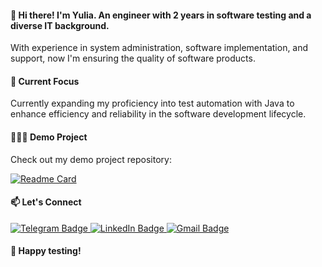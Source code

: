 #### 👋 Hi there! I'm Yulia. An engineer with 2 years in software testing and a diverse IT background.

With experience in system administration, software implementation, and support, now I'm ensuring the quality of software products.

#### 🚀 Current Focus
Currently expanding my proficiency into test automation with Java to enhance efficiency and reliability in the software development lifecycle.

#### 👩🏻‍💻 Demo Project
Check out my demo project repository:

[![Readme Card](https://github-readme-stats.vercel.app/api/pin/?username=yupryanya&repo=final-project-demo)](https://github.com/yupryanya/final-project-demo)

#### 📫 Let's Connect

<a href="https://t.me/azovceva">
    <img src="https://img.shields.io/badge/Telegram-blue?style=for-the-badge&logo=telegram&logoColor=white" alt="Telegram Badge"/>
</a>
<a href="https://www.linkedin.com/in/yulia-azovtceva">
    <img src="https://img.shields.io/badge/LinkedIn-blue?style=for-the-badge&logo=linkedin&logoColor=white" alt="LinkedIn Badge">
</a>
<a href="mailto:yulia.pryania@gmail.com">
    <img src="https://img.shields.io/badge/Gmail-red?style=for-the-badge&logo=gmail&logoColor=white" alt="Gmail Badge"/>
</a>
    

#### 🤖 Happy testing! 
